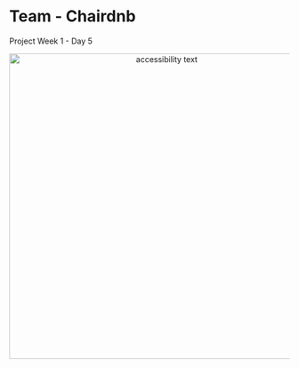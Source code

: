 # Team - Chairdnb
Project Week 1 - Day 5

<p align="center">
  <img src="https://i.ibb.co/g9wx3gN/stevenacz-github-io-week1-team5.png" width="550" alt="accessibility text">
</p>
